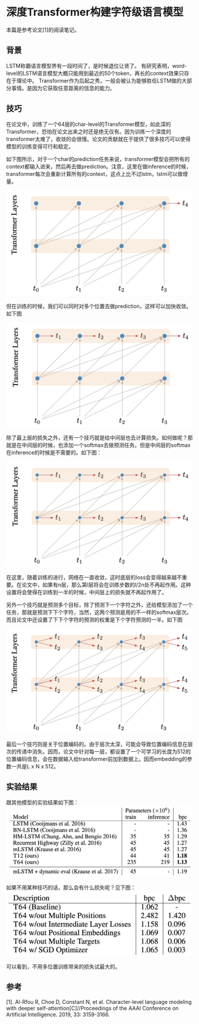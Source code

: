 # 深度Transformer构建字符级语言模型

本篇是参考论文[1]的阅读笔记。

## 背景

LSTM称霸语言模型界有一段时间了，是时候退位让贤了。
有研究表明，word-level的LSTM语言模型大概只能用到最近的50个token，再长的context效果只存在于理论中。
Transformer作为后起之秀，一般会被认为能够胜任LSTM做的大部分事情。是因为它获取任意距离的信息的能力。

## 技巧

在论文中，训练了一个64层的char-level的Transformer模型，如此深的Transformer，恐怕在论文出来之时还是绝无仅有。因为训练一个深度的transformer太难了，收敛的会很慢。论文的贡献就在于提供了很多技巧可以使得模型的训练变得可行和稳定。

如下图所示，对于一个char的prediction任务来说，transformer模型会把所有的context都输入进来，然后再去做prediction。注意，这里在做inference的时候，transformer每次会重新计算所有的context，这点上比不过lstm，lstm可以做增量。

![](./1.png)

但在训练的时候，我们可以同时对多个位置去做prediction，这样可以加快收敛。如下图

![](./2.png)

除了最上层的损失之外，还有一个技巧就是给中间层也去计算损失。如何做呢？那就是在中间层的时候，也添加一个softmax去做预测任务。但是中间层的softmax在inference的时候是不需要的。如下图：

![](./3.png)

在这里，随着训练的进行，网络在一直收敛，这时底层的loss会变得越来越不重要。在论文中，如果有n层，那么第l层将会在训练步数的l/2n处不再起作用。这种设置将会使得在训练到一半的时候，中间层上的损失就不再起作用了。

另外一个技巧就是预测多个目标，除了预测下一个字符之外，还给模型添加了一个任务，那就是预测下下个字符，当然，这两个预测是用的不一样的softmax层次。而且论文中还设置了下下个字符的预测的权重是下个字符预测的一半。如下图

![](./4.png)

最后一个技巧则是关于位置编码的。由于层次太深，可能会导致位置编码信息在层次的传递中消失。因而，论文中针对每一层，都设置了一个可学习的长度为512的位置编码信息，会在数据输入给transformer前加到数据上。因而embedding的参数一共是L x N x 512。

## 实验结果

跟其他模型的实验结果如下图：
![](./5.png)

如果不用某种技巧的话，那么会有什么损失呢？见下图：
![](./6.png)

可以看到，不用多位置训练带来的损失试最大的。

## 参考
[1]. Al-Rfou R, Choe D, Constant N, et al. Character-level language modeling with deeper self-attention[C]//Proceedings of the AAAI Conference on Artificial Intelligence. 2019, 33: 3159-3166.
